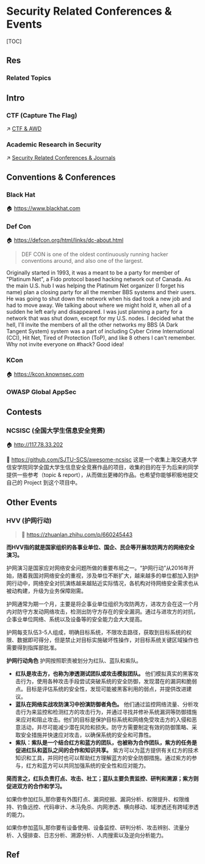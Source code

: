 # Security Related Conferences & Events

[TOC]



## Res
### Related Topics



## Intro
### CTF (Capture The Flag)
↗ [CTF & AWD](../../../CyberSecurity/🏰%20Cybersecurity%20Basics%20&%20InfoSec/CTF%20&%20AWD/CTF%20&%20AWD.md)


### Academic Research in Security
↗ [Security Related Conferences & Journals](../../../Academics%20🎓%20(In%20CS)/🎻%20Academic%20Conference%20&%20Journals%20in%20IT%20Fields/Security%20Related%20Conferences%20&%20Journals.md)



## Conventions & Conferences
### Black Hat
🏠 https://www.blackhat.com


### Def Con
🏠 https://defcon.org/html/links/dc-about.html

> DEF CON is one of the oldest continuously running hacker conventions around, and also one of the largest.

Originally started in 1993, it was a meant to be a party for member of "Platinum Net", a Fido protocol based hacking network out of Canada. As the main U.S. hub I was helping the Platinum Net organizer (I forget his name) plan a closing party for all the member BBS systems and their users. He was going to shut down the network when his dad took a new job and had to move away. We talking about where we might hold it, when all of a sudden he left early and disappeared. I was just planning a party for a network that was shut down, except for my U.S. nodes. I decided what the hell, I'll invite the members of all the other networks my BBS (A Dark Tangent System) system was a part of including Cyber Crime International (CCI), Hit Net, Tired of Protection (ToP), and like 8 others I can't remember. Why not invite everyone on #hack? Good idea!



### KCon
🏠 https://kcon.knownsec.com


### OWASP Global AppSec



## Contests
### NCSISC (全国大学生信息安全竞赛)
🏠 http://117.78.33.202

🔗 https://github.com/SJTU-SCS/awesome-ncsisc
这是一个收集上海交通大学信安学院同学全国大学生信息安全竞赛作品的项目，收集的目的在于为后来的同学提供一些参考（topic & report），从而做出更棒的作品。也希望你能够积极地提交自己的 Project 到这个项目中。



## Other Events
### HVV (护网行动)

> 🔗 https://zhuanlan.zhihu.com/p/660245443

**而HVV指的就是国家组织的各事业单位、国企、民企等开展攻防两方的网络安全演习。**

护网演习是国家应对网络安全问题所做的重要布局之一。“护网行动”从2016年开始，随着我国对网络安全的重视，涉及单位不断扩大，越来越多的单位都加入到护网行动中，网络安全对抗演练越来越贴近实际情况，各机构对待网络安全需求也从被动构建，升级为业务保障刚需。

护网通常为期一个月，主要是将企事业单位组织为攻防两方，进攻方会在这一个月内对防守方发动网络攻击，检测出防守方存在的安全漏洞。通过与进攻方的对抗，企事业单位网络、系统以及设备等的安全能力会大大提高。

护网每支队伍3-5人组成，明确目标系统，不限攻击路径，获取到目标系统的权限、数据即可得分，但是禁止对目标实施破坏性操作，对目标系统关键区域操作也需要得到指挥部批准。


**护网行动角色**
护网按照职责被划分为红队、蓝队和紫队。
- **红队是攻击方，也称为渗透测试团队或攻击模拟团队。** 他们模拟真实的黑客攻击行为，使用各种攻击手段尝试突破系统的安全防御，发现潜在的漏洞和脆弱点。目标是评估系统的安全性，发现可能被黑客利用的弱点，并提供改进建议。
- **蓝队在网络实战攻防演习中扮演防御者角色。** 他们通过监控网络流量、分析攻击行为来监控和检测红方的攻击行为，并通过寻找并修补系统漏洞等防御措施来应对和阻止攻击。他们的目标是保护目标系统和网络免受攻击方的入侵和恶意活动，并尽可能减少潜在风险和损失。防守方需要制定有效的防御策略、采取安全措施并快速应对攻击，以确保系统的安全和可靠性。
- **紫队：紫队是一个结合红方和蓝方的团队，也被称为合作团队，紫方的任务是促进红队和蓝队之间的合作和知识共享。** 紫方可以为蓝方提供有关红方的技术知识和工具，并同时也可以帮助红方理解蓝方的安全防御措施。通过紫方的参与，红方和蓝方可以共同加强系统的安全性和应对能力。

**简而言之，红队负责打点、攻击、社工；蓝队主要负责监控、研判和溯源；紫方则促进双方的合作和学习。**

如果你参加红队,那你要有外围打点、漏洞挖掘、漏洞分析、权限提升、权限维持、钓鱼远控、代码审计、木马免杀、内网渗透、横向移动、域渗透还有跨域渗透的能力。

如果你参加蓝队,那你要有设备使用、设备监控、研判分析、攻击辨别、流量分析、入侵排查、日志分析、溯源分析、人肉搜索以及逆向分析能力。



## Ref
[小白必懂网络安全知识点，什么是HVV？ - 网盾刘阿姨的文章 - 知乎]: https://zhuanlan.zhihu.com/p/660245443
